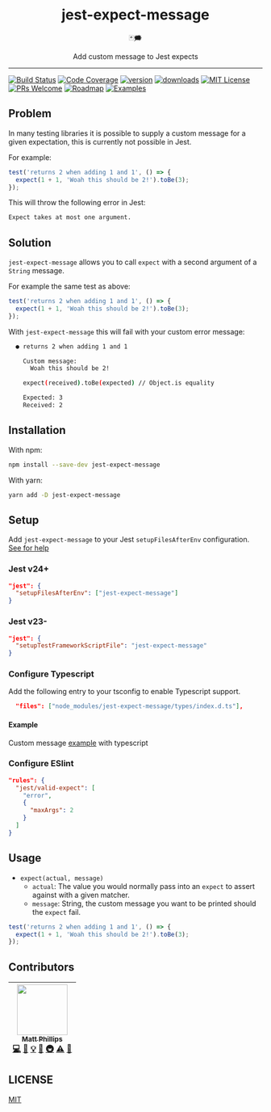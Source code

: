 <div align="center">
<h1>jest-expect-message</h1>

🃏🗯

Add custom message to Jest expects
</div>

<hr />

[![Build Status](https://img.shields.io/travis/mattphillips/jest-expect-message.svg?style=flat-square)](https://travis-ci.org/mattphillips/jest-expect-message)
[![Code Coverage](https://img.shields.io/codecov/c/github/mattphillips/jest-expect-message.svg?style=flat-square)](https://codecov.io/github/mattphillips/jest-expect-message)
[![version](https://img.shields.io/npm/v/jest-expect-message.svg?style=flat-square)](https://www.npmjs.com/package/jest-expect-message)
[![downloads](https://img.shields.io/npm/dm/jest-expect-message.svg?style=flat-square)](http://npm-stat.com/charts.html?package=jest-expect-message&from=2017-09-14)
[![MIT License](https://img.shields.io/npm/l/jest-expect-message.svg?style=flat-square)](https://github.com/mattphillips/jest-expect-message/blob/master/LICENSE)
[![PRs Welcome](https://img.shields.io/badge/PRs-welcome-brightgreen.svg?style=flat-square)](http://makeapullrequest.com)
[![Roadmap](https://img.shields.io/badge/%F0%9F%93%94-roadmap-CD9523.svg?style=flat-square)](https://github.com/mattphillips/jest-expect-message/blob/master/docs/ROADMAP.md)
[![Examples](https://img.shields.io/badge/%F0%9F%92%A1-examples-ff615b.svg?style=flat-square)](https://github.com/mattphillips/jest-expect-message/blob/master/docs/EXAMPLES.md)

## Problem

In many testing libraries it is possible to supply a custom message for a given expectation, this is currently not
possible in Jest.

For example:

```js
test('returns 2 when adding 1 and 1', () => {
  expect(1 + 1, 'Woah this should be 2!').toBe(3);
});
```

This will throw the following error in Jest:

```sh
Expect takes at most one argument.
```

## Solution

`jest-expect-message` allows you to call `expect` with a second argument of a `String` message.

For example the same test as above:

```js
test('returns 2 when adding 1 and 1', () => {
  expect(1 + 1, 'Woah this should be 2!').toBe(3);
});
```

With `jest-expect-message` this will fail with your custom error message:

```sh
  ● returns 2 when adding 1 and 1

    Custom message:
      Woah this should be 2!

    expect(received).toBe(expected) // Object.is equality

    Expected: 3
    Received: 2
```

## Installation

With npm:
```sh
npm install --save-dev jest-expect-message
```

With yarn:
```sh
yarn add -D jest-expect-message
```

## Setup

Add `jest-expect-message` to your Jest `setupFilesAfterEnv` configuration.
[See for help](https://jestjs.io/docs/en/next/configuration#setupfilesafterenv-array)

### Jest v24+

```json
"jest": {
  "setupFilesAfterEnv": ["jest-expect-message"]
}
```

### Jest v23-

```json
"jest": {
  "setupTestFrameworkScriptFile": "jest-expect-message"
}
```

### Configure Typescript

Add the following entry to your tsconfig to enable Typescript support.

```json
  "files": ["node_modules/jest-expect-message/types/index.d.ts"],
```

#### Example

Custom message [example](/example) with typescript

### Configure ESlint

```json
"rules": {
  "jest/valid-expect": [
    "error",
    {
      "maxArgs": 2
    }
  ]
}
```

## Usage

 - `expect(actual, message)`
   - `actual`: The value you would normally pass into an `expect` to assert against with a given matcher.
   - `message`: String, the custom message you want to be printed should the `expect` fail.

```js
test('returns 2 when adding 1 and 1', () => {
  expect(1 + 1, 'Woah this should be 2!').toBe(3);
});

```


## Contributors

<!-- ALL-CONTRIBUTORS-LIST:START - Do not remove or modify this section -->
<!-- prettier-ignore -->
| [<img src="https://avatars0.githubusercontent.com/u/5610087?v=4" width="100px;"/><br /><sub><b>Matt Phillips</b></sub>](http://mattphillips.io)<br />[💻](https://github.com/mattphillips/jest-expect-message/commits?author=mattphillips "Code") [📖](https://github.com/mattphillips/jest-expect-message/commits?author=mattphillips "Documentation") [💡](#example-mattphillips "Examples") [🤔](#ideas-mattphillips "Ideas, Planning, & Feedback") [🚇](#infra-mattphillips "Infrastructure (Hosting, Build-Tools, etc)") [⚠️](https://github.com/mattphillips/jest-expect-message/commits?author=mattphillips "Tests") [🔧](#tool-mattphillips "Tools") |
| :---: |
<!-- ALL-CONTRIBUTORS-LIST:END -->

## LICENSE

[MIT](/LICENSE)


